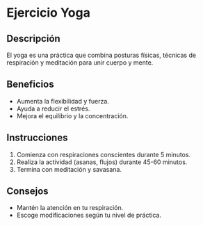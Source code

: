 # Ejercicio Yoga

## Descripción
El yoga es una práctica que combina posturas físicas, técnicas de respiración y meditación para unir cuerpo y mente.

## Beneficios
- Aumenta la flexibilidad y fuerza.
- Ayuda a reducir el estrés.
- Mejora el equilibrio y la concentración.

## Instrucciones

1. Comienza con respiraciones conscientes durante 5 minutos.
2. Realiza la actividad (asanas, flujos) durante 45-60 minutos.
3. Termina con meditación y savasana.

## Consejos
- Mantén la atención en tu respiración.
- Escoge modificaciones según tu nivel de práctica.